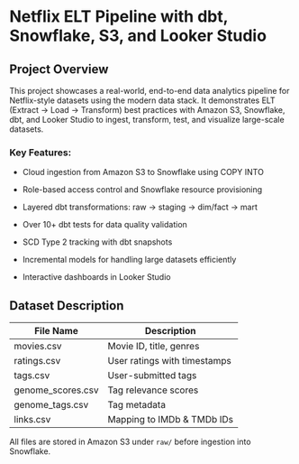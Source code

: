 # Netflix ELT Pipeline with dbt, Snowflake, S3, and Looker Studio
## Project Overview

This project showcases a real-world, end-to-end data analytics pipeline for Netflix-style datasets using the modern data stack.
It demonstrates ELT (Extract → Load → Transform) best practices with Amazon S3, Snowflake, dbt, and Looker Studio to ingest, transform, test, and visualize large-scale datasets.

### Key Features:

- Cloud ingestion from Amazon S3 to Snowflake using COPY INTO

- Role-based access control and Snowflake resource provisioning

- Layered dbt transformations: raw → staging → dim/fact → mart

- Over 10+ dbt tests for data quality validation

- SCD Type 2 tracking with dbt snapshots

- Incremental models for handling large datasets efficiently

- Interactive dashboards in Looker Studio

## Dataset Description

| File Name         | Description                    |
|-------------------|--------------------------------|
| movies.csv        | Movie ID, title, genres        |
| ratings.csv       | User ratings with timestamps   |
| tags.csv          | User-submitted tags            |
| genome_scores.csv | Tag relevance scores           |
| genome_tags.csv   | Tag metadata                  |
| links.csv         | Mapping to IMDb & TMDb IDs     |

All files are stored in Amazon S3 under `raw/` before ingestion into Snowflake.


